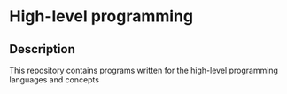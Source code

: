 # High-level programming

## Description
This repository contains programs written for the high-level programming languages and concepts
